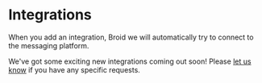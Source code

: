 # Integrations

When you add an integration, Broid we will automatically try to connect to the messaging platform.

We've got some exciting new integrations coming out soon! Please [let us know](mailto:hello@broid.ai) if you have any specific requests.

